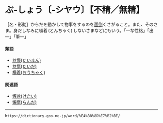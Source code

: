 # ぶ‐しょう〔‐シヤウ〕【不精／無精】

［名・形動］からだを動かして物事をするのを[面倒](めんどう（面倒）)くさがること。また、そのさま。身だしなみに頓着 (とんちゃく) しないさまなどにもいう。「―な性格」「出―」「筆―」

#### 類語

-   [怠慢(たいまん)](https://dictionary.goo.ne.jp/word/%E6%80%A0%E6%85%A2/#jn-134516)
-   [怠惰(たいだ)](https://dictionary.goo.ne.jp/word/%E6%80%A0%E6%83%B0/#jn-133818)
-   [横着(おうちゃく)](https://dictionary.goo.ne.jp/word/%E6%A8%AA%E7%9D%80/#jn-27856)

#### 関連語

-   [懈怠(けたい)](https://dictionary.goo.ne.jp/word/%E6%87%88%E6%80%A0_%28%E3%81%91%E3%81%9F%E3%81%84%29/#jn-67992)
-   [懶惰(らんだ)](https://dictionary.goo.ne.jp/word/%E6%87%B6%E6%83%B0_%28%E3%82%89%E3%82%93%E3%81%A0%29/#jn-230105)

---
`https://dictionary.goo.ne.jp/word/%E4%B8%8D%E7%B2%BE/`